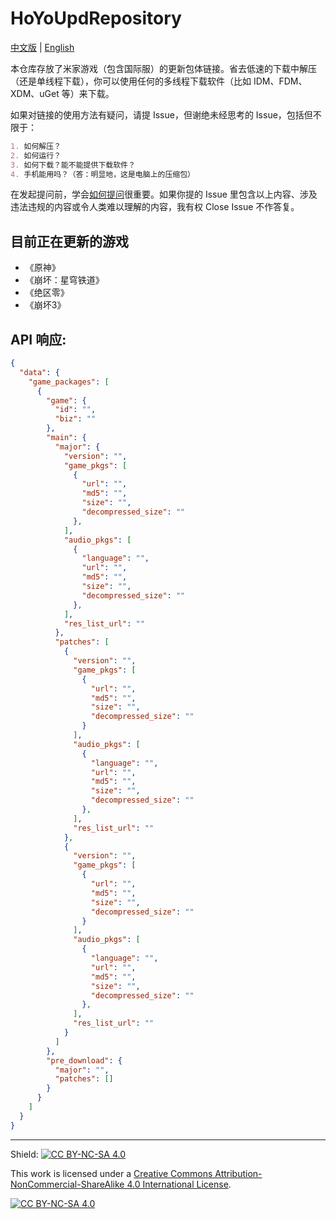 # HoYoUpdRepository

[中文版][p:zh-cn] | [English][p:en-us]

本仓库存放了米家游戏（包含国际服）的更新包体链接。省去低速的下载中解压（还是单线程下载），你可以使用任何的多线程下载软件（比如 IDM、FDM、XDM、uGet 等）来下载。

如果对链接的使用方法有疑问，请提 Issue，但谢绝未经思考的 Issue，包括但不限于：

```markdown
1. 如何解压？
2. 如何运行？
3. 如何下载？能不能提供下载软件？
4. 手机能用吗？（答：明显地，这是电脑上的压缩包）
```

在发起提问前，学会[如何提问][p:art-of-questioning]很重要。如果你提的 Issue 里包含以上内容、涉及违法违规的内容或令人类难以理解的内容，我有权 Close Issue 不作答复。

## 目前正在更新的游戏

- 《原神》
- 《崩坏：星穹铁道》
- 《绝区零》
- 《崩坏3》

## API 响应:

````json
{
  "data": {
    "game_packages": [
      {
        "game": {
          "id": "",
          "biz": ""
        },
        "main": {
          "major": {
            "version": "",
            "game_pkgs": [
              {
                "url": "",
                "md5": "",
                "size": "",
                "decompressed_size": ""
              },
            ],
            "audio_pkgs": [
              {
                "language": "",
                "url": "",
                "md5": "",
                "size": "",
                "decompressed_size": ""
              },
            ],
            "res_list_url": ""
          },
          "patches": [
            {
              "version": "",
              "game_pkgs": [
                {
                  "url": "",
                  "md5": "",
                  "size": "",
                  "decompressed_size": ""
                }
              ],
              "audio_pkgs": [
                {
                  "language": "",
                  "url": "",
                  "md5": "",
                  "size": "",
                  "decompressed_size": ""
                },
              ],
              "res_list_url": ""
            },
            {
              "version": "",
              "game_pkgs": [
                {
                  "url": "",
                  "md5": "",
                  "size": "",
                  "decompressed_size": ""
                }
              ],
              "audio_pkgs": [
                {
                  "language": "",
                  "url": "",
                  "md5": "",
                  "size": "",
                  "decompressed_size": ""
                },
              ],
              "res_list_url": ""
            }
          ]
        },
        "pre_download": {
          "major": "",
          "patches": []
        }
      }
    ]
  }
}
````

<hr>

Shield: [![CC BY-NC-SA 4.0][cc-by-nc-sa-shield]][cc-by-nc-sa]

This work is licensed under a
[Creative Commons Attribution-NonCommercial-ShareAlike 4.0 International License][cc-by-nc-sa].

[![CC BY-NC-SA 4.0][cc-by-nc-sa-image]][cc-by-nc-sa]

[cc-by-nc-sa]: http://creativecommons.org/licenses/by-nc-sa/4.0/
[cc-by-nc-sa-image]: https://licensebuttons.net/l/by-nc-sa/4.0/88x31.png
[cc-by-nc-sa-shield]: https://img.shields.io/badge/License-CC%20BY--NC--SA%204.0-lightgrey.svg
[p:art-of-questioning]: https://github.com/ryanhanwu/How-To-Ask-Questions-The-Smart-Way?tab=readme-ov-file
[p:zh-cn]: ./README.md
[p:en-us]: ./README_en-us.md
